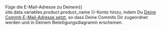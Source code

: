 Füge die E-Mail-Adresse zu Deinem{{ site.data.variables.product.product_name }}-Konto hinzu, indem Du [Deine Commit-E-Mail-Adresse setzt](/articles/setting-your-commit-email-address), so dass Deine Commits Dir zugeordnet werden und in Deinem Beteiligungsdiagramm erscheinen.
